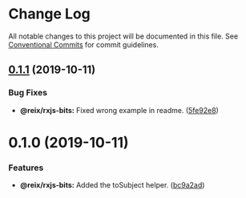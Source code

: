 # Change Log

All notable changes to this project will be documented in this file.
See [Conventional Commits](https://conventionalcommits.org) for commit guidelines.

## [0.1.1](https://github.com/Mateiadrielrafael/reix/compare/@reix/rxjs-bits@0.1.0...@reix/rxjs-bits@0.1.1) (2019-10-11)


### Bug Fixes

* **@reix/rxjs-bits:** Fixed wrong example in readme. ([5fe92e8](https://github.com/Mateiadrielrafael/reix/commit/5fe92e8))





# 0.1.0 (2019-10-11)


### Features

* **@reix/rxjs-bits:** Added the toSubject helper. ([bc9a2ad](https://github.com/Mateiadrielrafael/reix/commit/bc9a2ad))
